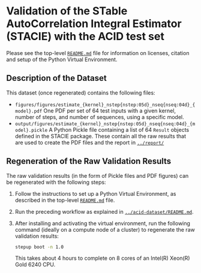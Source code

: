 # Validation of the STable AutoCorrelation Integral Estimator (STACIE) with the ACID test set

Please see the top-level [`README.md`](../README.md) file
for information on licenses, citation and setup of the Python Virtual Environment.

## Description of the Dataset

This dataset (once regenerated) contains the following files:

- `figures/figures/estimate_{kernel}_nstep{nstep:05d}_nseq{nseq:04d}_{model}.pdf`
  One PDF per set of 64 test inputs with a given kernel, number of steps,
  and number of sequences, using a specific model.
- `output/figures/estimate_{kernel}_nstep{nstep:05d}_nseq{nseq:04d}_{model}.pickle`
  A Python Pickle file containing a list of 64 `Result` objects defined in the STACIE package.
  These contain all the raw results that are used to create the PDF files
  and the report in [`../report/`](../report/)

## Regeneration of the Raw Validation Results

The raw validation results (in the form of Pickle files and PDF figures)
can be regenerated with the following steps:

1. Follow the instructions to set up a Python Virtual Environment,
   as described in the top-level [`README.md`](../README.md) file.

1. Run the preceding workflow as explained in
   [`../acid-dataset/README.md`](../acid-dataset/README.md).

1. After installing and activating the virtual environment,
   run the following command (ideally on a compute node of a cluster)
   to regenerate the raw validation results:

   ```bash
   stepup boot -n 1.0
   ```

   This takes about 4 hours to complete on 8 cores of an Intel(R) Xeon(R) Gold 6240 CPU.
